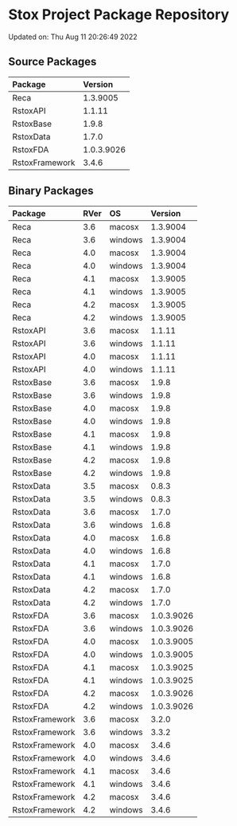 # Stox Project Package Repository


Updated on: Thu Aug 11 20:26:49 2022
## Source Packages

|Package        |Version    |
|:--------------|:----------|
|Reca           |1.3.9005   |
|RstoxAPI       |1.1.11     |
|RstoxBase      |1.9.8      |
|RstoxData      |1.7.0      |
|RstoxFDA       |1.0.3.9026 |
|RstoxFramework |3.4.6      |

## Binary Packages

|Package        |RVer |OS      |Version    |
|:--------------|:----|:-------|:----------|
|Reca           |3.6  |macosx  |1.3.9004   |
|Reca           |3.6  |windows |1.3.9004   |
|Reca           |4.0  |macosx  |1.3.9004   |
|Reca           |4.0  |windows |1.3.9004   |
|Reca           |4.1  |macosx  |1.3.9005   |
|Reca           |4.1  |windows |1.3.9005   |
|Reca           |4.2  |macosx  |1.3.9005   |
|Reca           |4.2  |windows |1.3.9005   |
|RstoxAPI       |3.6  |macosx  |1.1.11     |
|RstoxAPI       |3.6  |windows |1.1.11     |
|RstoxAPI       |4.0  |macosx  |1.1.11     |
|RstoxAPI       |4.0  |windows |1.1.11     |
|RstoxBase      |3.6  |macosx  |1.9.8      |
|RstoxBase      |3.6  |windows |1.9.8      |
|RstoxBase      |4.0  |macosx  |1.9.8      |
|RstoxBase      |4.0  |windows |1.9.8      |
|RstoxBase      |4.1  |macosx  |1.9.8      |
|RstoxBase      |4.1  |windows |1.9.8      |
|RstoxBase      |4.2  |macosx  |1.9.8      |
|RstoxBase      |4.2  |windows |1.9.8      |
|RstoxData      |3.5  |macosx  |0.8.3      |
|RstoxData      |3.5  |windows |0.8.3      |
|RstoxData      |3.6  |macosx  |1.7.0      |
|RstoxData      |3.6  |windows |1.6.8      |
|RstoxData      |4.0  |macosx  |1.6.8      |
|RstoxData      |4.0  |windows |1.6.8      |
|RstoxData      |4.1  |macosx  |1.7.0      |
|RstoxData      |4.1  |windows |1.6.8      |
|RstoxData      |4.2  |macosx  |1.7.0      |
|RstoxData      |4.2  |windows |1.7.0      |
|RstoxFDA       |3.6  |macosx  |1.0.3.9026 |
|RstoxFDA       |3.6  |windows |1.0.3.9026 |
|RstoxFDA       |4.0  |macosx  |1.0.3.9005 |
|RstoxFDA       |4.0  |windows |1.0.3.9005 |
|RstoxFDA       |4.1  |macosx  |1.0.3.9025 |
|RstoxFDA       |4.1  |windows |1.0.3.9025 |
|RstoxFDA       |4.2  |macosx  |1.0.3.9026 |
|RstoxFDA       |4.2  |windows |1.0.3.9026 |
|RstoxFramework |3.6  |macosx  |3.2.0      |
|RstoxFramework |3.6  |windows |3.3.2      |
|RstoxFramework |4.0  |macosx  |3.4.6      |
|RstoxFramework |4.0  |windows |3.4.6      |
|RstoxFramework |4.1  |macosx  |3.4.6      |
|RstoxFramework |4.1  |windows |3.4.6      |
|RstoxFramework |4.2  |macosx  |3.4.6      |
|RstoxFramework |4.2  |windows |3.4.6      |
